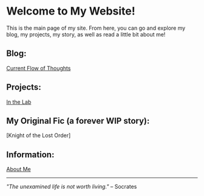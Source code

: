 # Welcome to My Website!
This is the main page of my site. From here, you can go and explore my blog, my projects, my story, as well as read a little bit about me!


## Blog: 
[Current Flow of Thoughts](https://n-samaniego.github.io/Current-Flow-of-Thoughts/)

## Projects:
[In the Lab](https://n-samaniego.github.io/In-the-Lab/)

## My Original Fic (a forever WIP story):
[Knight of the Lost Order]

## Information:
[About Me](about.md)

---

*"The unexamined life is not worth living."* – Socrates
